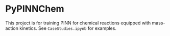# PyPINNChem
This project is for training PINN for chemical reactions equipped with mass-action kinetics. See `CaseStudies.ipynb` for examples.

